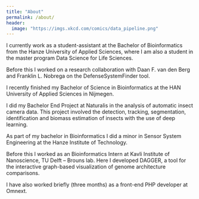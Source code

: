 ```yaml
---
title: "About"
permalink: /about/
header:
  image: "https://imgs.xkcd.com/comics/data_pipeline.png"
---
```


I currently work as a student-assistant at the Bachelor of Bioinformatics from the Hanze University of Applied Sciences, where I am also a student in the master program Data Science for Life Sciences.

Before this I worked on a research collaboration with Daan F. van den Berg and Franklin L. Nobrega on the DefenseSystemFinder tool.

I recently finished my Bachelor of Science in Bioinformatics at the HAN University of Applied Sciences in Nijmegen.

I did my Bachelor End Project at Naturalis in the analysis of automatic insect camera data. This project involved the detection, tracking, segmentation, identification and biomass estimation of insects with the use of deep learning.

As part of my bachelor in Bioinformatics I did a minor in Sensor System Engineering at the Hanze Institute of Technology.

Before this I worked as an Bioinformatics Intern at Kavli Institute of Nanoscience, TU Delft – Brouns lab. Here I developed DAGGER, a tool for the interactive graph-based visualization of genome architecture comparisons.

I have also worked briefly (three months) as a front-end PHP developer at Omnext.
